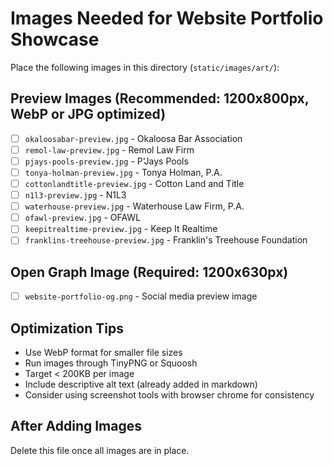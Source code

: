 # Images Needed for Website Portfolio Showcase

Place the following images in this directory (`static/images/art/`):

## Preview Images (Recommended: 1200x800px, WebP or JPG optimized)

- [ ] `okaloosabar-preview.jpg` - Okaloosa Bar Association
- [ ] `remol-law-preview.jpg` - Remol Law Firm  
- [ ] `pjays-pools-preview.jpg` - P'Jays Pools
- [ ] `tonya-holman-preview.jpg` - Tonya Holman, P.A.
- [ ] `cottonlandtitle-preview.jpg` - Cotton Land and Title
- [ ] `n1l3-preview.jpg` - N1L3
- [ ] `waterhouse-preview.jpg` - Waterhouse Law Firm, P.A.
- [ ] `ofawl-preview.jpg` - OFAWL
- [ ] `keepitrealtime-preview.jpg` - Keep It Realtime
- [ ] `franklins-treehouse-preview.jpg` - Franklin's Treehouse Foundation

## Open Graph Image (Required: 1200x630px)

- [ ] `website-portfolio-og.png` - Social media preview image

## Optimization Tips

- Use WebP format for smaller file sizes
- Run images through TinyPNG or Squoosh
- Target < 200KB per image
- Include descriptive alt text (already added in markdown)
- Consider using screenshot tools with browser chrome for consistency

## After Adding Images

Delete this file once all images are in place.

